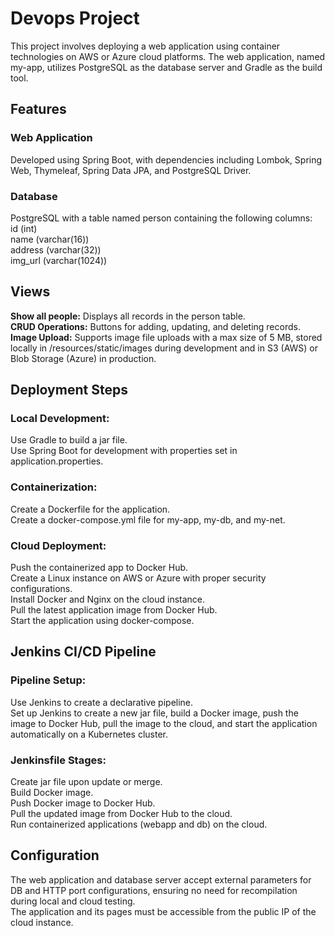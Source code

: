 # Devops Project
This project involves deploying a web application using container technologies on AWS or Azure cloud platforms. The web application, named my-app, utilizes PostgreSQL as the database server and Gradle as the build tool.

## Features
### Web Application 
Developed using Spring Boot, with dependencies including Lombok, Spring Web, Thymeleaf, Spring Data JPA, and PostgreSQL Driver.
### Database 
PostgreSQL with a table named person containing the following columns:</br>
id (int)</br>
name (varchar(16))</br>
address (varchar(32))</br>
img_url (varchar(1024))
## Views
**Show all people:** Displays all records in the person table.</br>
**CRUD Operations:** Buttons for adding, updating, and deleting records.</br>
**Image Upload:** Supports image file uploads with a max size of 5 MB, stored locally in /resources/static/images during development and in S3 (AWS) or Blob Storage (Azure) in production.
## Deployment Steps
### Local Development:

Use Gradle to build a jar file.</br>
Use Spring Boot for development with properties set in application.properties.
### Containerization:

Create a Dockerfile for the application.</br>
Create a docker-compose.yml file for my-app, my-db, and my-net.
### Cloud Deployment:

Push the containerized app to Docker Hub.</br>
Create a Linux instance on AWS or Azure with proper security configurations.</br>
Install Docker and Nginx on the cloud instance.</br>
Pull the latest application image from Docker Hub.</br>
Start the application using docker-compose.
## Jenkins CI/CD Pipeline
### Pipeline Setup:

Use Jenkins to create a declarative pipeline.</br>
Set up Jenkins to create a new jar file, build a Docker image, push the image to Docker Hub, pull the image to the cloud, and start the application automatically on a Kubernetes cluster.
### Jenkinsfile Stages:

Create jar file upon update or merge.</br>
Build Docker image.</br>
Push Docker image to Docker Hub.</br>
Pull the updated image from Docker Hub to the cloud.</br>
Run containerized applications (webapp and db) on the cloud.
## Configuration
The web application and database server accept external parameters for DB and HTTP port configurations, ensuring no need for recompilation during local and cloud testing.</br>
The application and its pages must be accessible from the public IP of the cloud instance.
